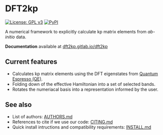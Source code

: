 # DFT2kp

[![License: GPL v3](https://img.shields.io/badge/License-GPLv3-blue.svg)](https://www.gnu.org/licenses/gpl-3.0)
[![PyPI](https://img.shields.io/pypi/v/dft2kp)](https://pypi.org/project/dft2kp/)

A numerical framework to explicitly calculate kp matrix elements from *ab-initio* data.

**Documentation** available at [dft2kp.gitlab.io/dft2kp](https://dft2kp.gitlab.io/dft2kp/)

## Current features

- Calculates kp matrix elements using the DFT eigenstates from [Quantum Espresso (QE)](https://gitlab.com/QEF/q-e).
- Folding down of the effective Hamiltonian into a set of selected bands.
- Rotates the numeriacal basis into a representation informed by the user.

## See also

- List of authors: [AUTHORS.md](https://github.com/Augusto-de-Lelis-Araujo/DFT2kp_effective_kp_models/blob/main/AUTHORS.md)
- References to cite if we use our code: [CITING.md](https://github.com/Augusto-de-Lelis-Araujo/DFT2kp_effective_kp_models/blob/main/CITING.md)
- Quick install intructions and compatibility requirements: [INSTALL.md](https://github.com/Augusto-de-Lelis-Araujo/DFT2kp_effective_kp_models/blob/main/INSTALL.md)



